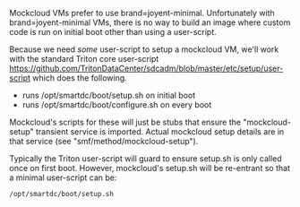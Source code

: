Mockcloud VMs prefer to use brand=joyent-minimal. Unfortunately with
brand=joyent-minimal VMs, there is no way to build an image where custom
code is run on initial boot other than using a user-script.

Because we need *some* user-script to setup a mockcloud VM, we'll work with the
standard Triton core user-script
<https://github.com/TritonDataCenter/sdcadm/blob/master/etc/setup/user-script>
which does the following.

- runs /opt/smartdc/boot/setup.sh on initial boot
- runs /opt/smartdc/boot/configure.sh on every boot

Mockcloud's scripts for these will just be stubs that ensure the
"mockcloud-setup" transient service is imported. Actual mockcloud
setup details are in that service (see "smf/method/mockcloud-setup").

Typically the Triton user-script will guard to ensure setup.sh is
only called once on first boot. However, mockcloud's setup.sh will
be re-entrant so that a minimal user-script can be:

    /opt/smartdc/boot/setup.sh
